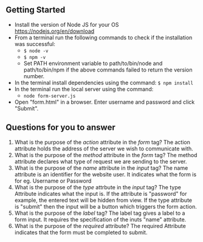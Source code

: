## Getting Started

- Install the version of Node JS for your OS https://nodejs.org/en/download
- From a terminal run the following commands to check if the installation was successful:
  - `$ node -v`
  - `$ npm -v`
  - Set PATH environment variable to path/to/bin/node and path/to/bin/npm if the above commands failed to return the version number.
- In the terminal install dependencies using the command:
    `$ npm install`
- In the terminal run the local server using the command:
  - `node form-server.js`
- Open "form.html" in a browser. Enter username and password and click "Submit".

## Questions for you to answer
1. What is the purpose of the _action_ attribute in the _form_ tag? The action attribute holds the address of the server we wish to communicate with.
2. What is the purpose of the _method_ attribute in the _form_ tag? The method attribute declares what type of request we are sending to the server.
3. What is the purpose of the _name_ attribute in the _input_ tag? The name attribute is an identifier for the website user. It indicates what the form is for eg. Username or Password
4. What is the purpose of the _type_ attrbute in the _input_ tag? The type Attribute indicates what the input is. If the attribute is "password" for example, the entered text will be hidden from view. If the type attribute is "submit" then the input will be a button which triggers the form action.
5. What is the purpose of the _label_ tag? The label tag gives a label to a form input. It requires the specification of the inuts "name" attribute.
6. What is the purpose of the _required_ attribute? The required Attribute indicates that the form must be completed to submit.

